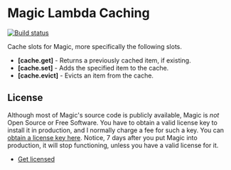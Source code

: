 
# Magic Lambda Caching

[![Build status](https://travis-ci.org/polterguy/magic.lambda.caching.svg?master)](https://travis-ci.org/polterguy/magic.lambda.caching)

Cache slots for Magic, more specifically the following slots.

* __[cache.get]__ - Returns a previously cached item, if existing.
* __[cache.set]__ - Adds the specified item to the cache.
* __[cache.evict]__ - Evicts an item from the cache.

## License

Although most of Magic's source code is publicly available, Magic is _not_ Open Source or Free Software.
You have to obtain a valid license key to install it in production, and I normally charge a fee for such a
key. You can [obtain a license key here](https://servergardens.com/buy/).
Notice, 7 days after you put Magic into production, it will stop functioning, unless you have a valid
license for it.

* [Get licensed](https://servergardens.com/buy/)
